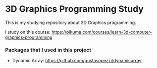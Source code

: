 # 3D Graphics Programming Study

This is my studying repository about 3D Graphics programming. 

I study on this course: https://pikuma.com/courses/learn-3d-computer-graphics-programming

### Packages that I used in this project
- Dynamic Array: https://github.com/gustavopezzi/dynamicarray